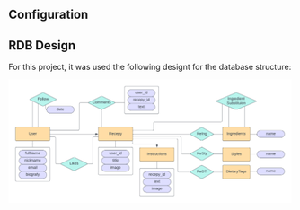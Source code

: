 ## Configuration

## RDB Design

For this project, it was used the following designt for the database structure:

<p align="center"><img src="images/db_architecture.png" width="900" alt="DB design"></p>